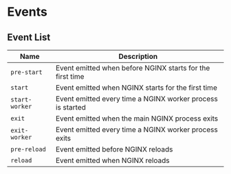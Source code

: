 # Events

## Event List

| Name            | Description                                                |
|-----------------|------------------------------------------------------------|
| `pre-start`     | Event emitted when before NGINX starts for the first time  |
| `start`         | Event emitted when NGINX starts for the first time         |
| `start-worker`  | Event emitted every time a NGINX worker process is started |
| `exit`          | Event emitted when the main NGINX process exits            |
| `exit-worker`   | Event emitted every time a NGINX worker process exits      |
| `pre-reload`    | Event emitted before NGINX reloads                         |
| `reload`        | Event emitted when NGINX reloads                           |